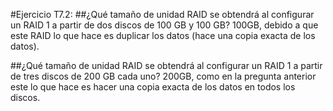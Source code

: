#Ejercicio T7.2: 
##¿Qué tamaño de unidad RAID se obtendrá al configurar un RAID 1 a partir de dos discos de 100 GB y 100 GB?
100GB, debido a que este RAID lo que hace es duplicar los datos (hace una copia exacta de los datos).

##¿Qué tamaño de unidad RAID se obtendrá al configurar un RAID 1 a partir de tres discos de 200 GB cada uno?
200GB, como en la pregunta anterior este lo que hace es hacer una copia exacta de los datos en todos los discos.

